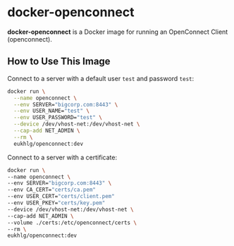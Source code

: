 # docker-openconnect

**docker-openconnect** is a Docker image for running an OpenConnect Client (openconnect).

## How to Use This Image

Connect to a server with a default user `test` and password `test`:

```bash
docker run \
  --name openconnect \
  --env SERVER="bigcorp.com:8443" \
  --env USER_NAME="test" \
  --env USER_PASSWORD="test" \
  --device /dev/vhost-net:/dev/vhost-net \
  --cap-add NET_ADMIN \
  --rm \
  eukhlg/openconnect:dev
  ```
Connect to a server with a certificate:

  ```bash
docker run \
  --name openconnect \
  --env SERVER="bigcorp.com:8443" \
  --env CA_CERT="certs/ca.pem"
  --env USER_CERT="certs/client.pem"
  --env USER_PKEY="certs/key.pem"
  --device /dev/vhost-net:/dev/vhost-net \
  --cap-add NET_ADMIN \
  --volume ./certs:/etc/openconnect/certs \
  --rm \
  eukhlg/openconnect:dev
  ```